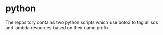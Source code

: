 # python

The repository contains two python scripts which use boto3 to tag all sqs and lambda resources based on their name prefix.
